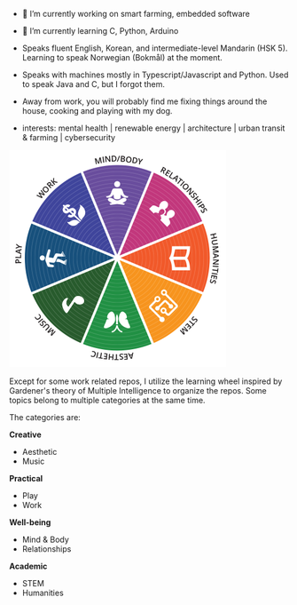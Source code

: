 * 🔭 I’m currently working on smart farming, embedded software
* 🌱 I’m currently learning C, Python, Arduino

* Speaks fluent English, Korean, and intermediate-level Mandarin (HSK 5). Learning to speak Norwegian (Bokmål) at the moment.
* Speaks with machines mostly in Typescript/Javascript and Python. Used to speak Java and C, but I forgot them.
* Away from work, you will probably find me fixing things around the house, cooking and playing with my dog.
* interests: mental health | renewable energy | architecture | urban transit & farming | cybersecurity


![Learning Wheel from curious.com](assets/learning_wheel-c7849f1bc6ec2174441025b064f147e5dc366dfbf4ed651665869153d1fcdb6e.png)

Except for some work related repos, I utilize the learning wheel inspired by Gardener's theory of Multiple Intelligence to organize the repos. Some topics belong to multiple categories at the same time.

The categories are: 

**Creative**
- Aesthetic
- Music

**Practical**
- Play
- Work

**Well-being**
- Mind & Body
- Relationships

**Academic**
- STEM
- Humanities
